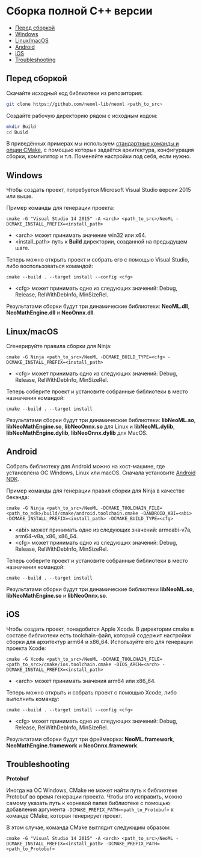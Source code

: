 # Сборка полной C++ версии

<!-- TOC -->

- [Перед сборкой](#перед-сборкой)
- [Windows](#windows)
- [Linux/macOS](#linux/macos)
- [Android](#android)
- [iOS](#ios)
- [Troubleshooting]($troubleshooting)

<!-- /TOC -->

## Перед сборкой

Скачайте исходный код библиотеки из репозитория:

``` sh
git clone https://github.com/neoml-lib/neoml <path_to_src>
```

Создайте рабочую директорию рядом с исходным кодом:

``` sh
mkdir Build
cd Build
```

В приведённых примерах мы используем [стандартные команды и опции CMake](https://cmake.org/cmake/help/latest/index.html), с помощью которых задаётся архитектура, конфигурация сборки, компилятор и т.п. Поменяйте настройки под себя, если нужно.

## Windows

Чтобы создать проект, потребуется Microsoft Visual Studio версии 2015 или выше.

Пример команды для генерации проекта:

``` console 
cmake -G "Visual Studio 14 2015" -A <arch> <path_to_src>/NeoML -DCMAKE_INSTALL_PREFIX=<install_path>
```

* \<arch> может принимать значение win32 или x64.
* \<install_path> путь к **Build** директории, созданной на предыдущем шаге.


Теперь можно открыть проект и собрать его с помощью Visual Studio, либо воспользоваться командой:

``` console
cmake --build . --target install --config <cfg>
```

* \<cfg> может принимать одно из следующих значений: Debug, Release, RelWithDebInfo, MinSizeRel.

Результатами сборки будут три динамические библиотеки: **NeoML.dll**, **NeoMathEngine.dll** и **NeoOnnx.dll**.

## Linux/macOS

Сгенерируйте правила сборки для Ninja:

``` console
cmake -G Ninja <path_to_src>/NeoML -DCMAKE_BUILD_TYPE=<cfg> -DCMAKE_INSTALL_PREFIX=<install_path>
```

* \<cfg> может принимать одно из следующих значений: Debug, Release, RelWithDebInfo, MinSizeRel.

Теперь соберите проект и установите собранные библиотеки в место назначения командой:

``` console
cmake --build . --target install
```
Результатами сборки будут три динамические библиотеки: **libNeoML.so**, **libNeoMathEngine.so**, **libNeoOnnx.so** для Linux и **libNeoML.dylib**, **libNeoMathEngine.dylib**, **libNeoOnnx.dylib** для MacOS.

## Android

Собрать библиотеку для Android можно на хост-машине, где установлена ОС Windows, Linux или macOS. Сначала установите [Android NDK](https://developer.android.com/ndk/downloads). 

Пример команды для генерации правил сборки для Ninja в качестве бекэнда:

``` console
cmake -G Ninja <path_to_src>/NeoML -DCMAKE_TOOLCHAIN_FILE=<path_to_ndk>/build/cmake/android.toolchain.cmake -DANDROID_ABI=<abi> -DCMAKE_INSTALL_PREFIX=<install_path> -DCMAKE_BUILD_TYPE=<cfg>
```

* \<abi> может принимать одно из следующих значений: armeabi-v7a, arm64-v8a, x86, x86_64.
* \<cfg> может принимать одно из следующих значений: Debug, Release, RelWithDebInfo, MinSizeRel.

Теперь соберите проект и установите собранные библиотеки в место назначения командой:

``` console
cmake --build . --target install
```

Результатами сборки будут три динамические библиотеки **libNeoML.so**, **libNeoMathEngine.so** и **libNeoOnnx.so**.

## iOS

Чтобы создать проект, понадобится Apple Xсode. В директории cmake в составе библиотеки есть toolchain-файл, который содержит настройки сборки для архитектур arm64 и x86_64. Используйте его для генерации проекта Xcode:

``` console
cmake -G Xcode <path_to_src>/NeoML -DCMAKE_TOOLCHAIN_FILE=<path_to_src>/cmake/ios.toolchain.cmake -DIOS_ARCH=<arch> -DCMAKE_INSTALL_PREFIX=<install_path>
```

* \<arch> может принимать значения arm64 или x86_64.

Теперь можно открыть и собрать проект с помощью Xcode, либо выполнить команду:

``` console
cmake --build . --target install --config <cfg>
```

* \<cfg> может принимать одно из следующих значений: Debug, Release, RelWithDebInfo, MinSizeRel.

Результатами сборки будут три фреймворка: **NeoML.framework**, **NeoMathEngine.framework** и **NeoOnnx.framework**.

## Troubleshooting

**Protobuf**

Иногда на ОС Windows, CMake не может найти путь к библиотеке Protobuf во время генерации проекта. Чтобы это исправить, можно самому указать путь к корневой папке библиотеке с помощью добавления аргумента `-DCMAKE_PREFIX_PATH=<path_to_Protobuf>` к команде CMake, которая генерирует проект.

В этом случае, команда CMake выглядит следующим образом:
``` console 
cmake -G "Visual Studio 14 2015" -A <arch> <path_to_src>/NeoML -DCMAKE_INSTALL_PREFIX=<install_path> -DCMAKE_PREFIX_PATH=<path_to_Protobuf>
```